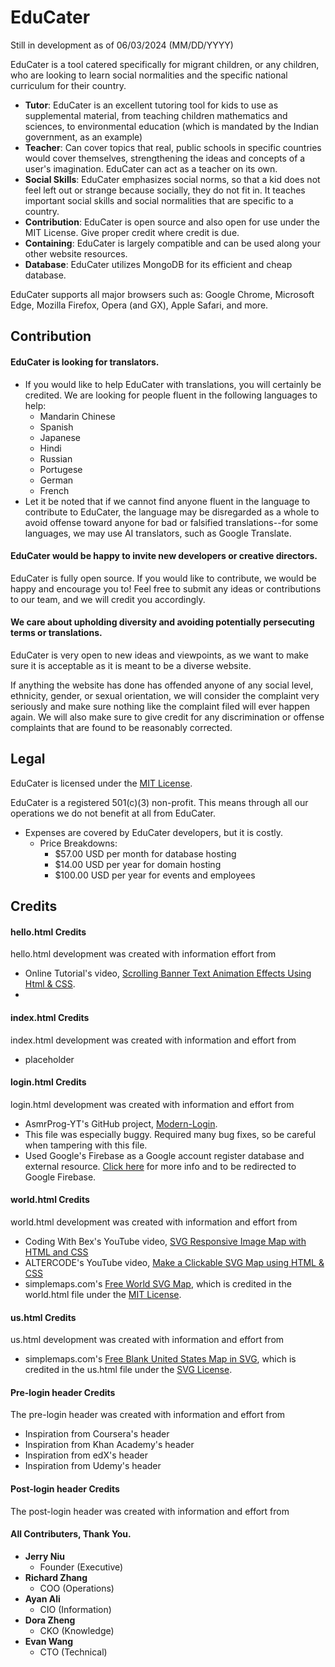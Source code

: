 # EduCater

Still in development as of 06/03/2024 (MM/DD/YYYY)

EduCater is a tool catered specifically for migrant children, or any children, who are looking to learn social normalities and the specific national curriculum for their country. 
* **Tutor**: EduCater is an excellent tutoring tool for kids to use as supplemental material, from teaching children mathematics and sciences, to environmental education (which is mandated by the Indian government, as an example)
* **Teacher**: Can cover topics that real, public schools in specific countries would cover themselves, strengthening the ideas and concepts of a user's imagination. EduCater can act as a teacher on its own.
* **Social Skills**: EduCater emphasizes social norms, so that a kid does not feel left out or strange because socially, they do not fit in. It teaches important social skills and social normalities that are specific to a country.
* **Contribution**: EduCater is open source and also open for use under the MIT License. Give proper credit where credit is due.
* **Containing**: EduCater is largely compatible and can be used along your other website resources.
* **Database**: EduCater utilizes MongoDB for its efficient and cheap database.

EduCater supports all major browsers such as: Google Chrome, Microsoft Edge, Mozilla Firefox, Opera (and GX), Apple Safari, and more.

## Contribution

#### EduCater is looking for translators.
* If you would like to help EduCater with translations, you will certainly be credited. We are looking for people fluent in the following languages to help:
    * Mandarin Chinese
    * Spanish
    * Japanese
    * Hindi
    * Russian
    * Portugese
    * German
    * French
* Let it be noted that if we cannot find anyone fluent in the language to contribute to EduCater, the language may be disregarded as a whole to avoid offense toward anyone for bad or falsified translations--for some languages, we may use AI translators, such as Google Translate.

#### EduCater would be happy to invite new developers or creative directors.

EduCater is fully open source. If you would like to contribute, we would be happy and encourage you to! Feel free to submit any ideas or contributions to our team, and we will credit you accordingly. 

#### We care about upholding diversity and avoiding potentially persecuting terms or translations.

EduCater is very open to new ideas and viewpoints, as we want to make sure it is acceptable as it is meant to be a diverse website.

If anything the website has done has offended anyone of any social level, ethnicity, gender, or sexual orientation, we will consider the complaint very seriously and make sure nothing like the complaint filed will ever happen again. We will also make sure to give credit for any discrimination or offense complaints that are found to be reasonably corrected. 

## Legal

EduCater is licensed under the [MIT License](https://opensource.org/licenses/MIT).

EduCater is a registered 501(c)(3) non-profit. This means through all our operations we do not benefit at all from EduCater.
* Expenses are covered by EduCater developers, but it is costly. 
    * Price Breakdowns:
        * $57.00 USD per month for database hosting
        * $14.00 USD per year for domain hosting
        * $100.00 USD per year for events and employees

## Credits

#### hello.html Credits
hello.html development was created with information effort from 
* Online Tutorial's video, [Scrolling Banner Text Animation Effects Using Html & CSS](https://www.youtube.com/watch?v=Mx9kwLgAhAI).
* 

#### index.html Credits
index.html development was created with information and effort from
* placeholder

#### login.html Credits
login.html development was created with information and effort from
* AsmrProg-YT's GitHub project, [Modern-Login](https://github.com/AsmrProg-YT/Modern-Login/tree/master).
* This file was especially buggy. Required many bug fixes, so be careful when tampering with this file.
* Used Google's Firebase as a Google account register database and external resource. [Click here](https://firebase.google.com/) for more info and to be redirected to Google Firebase.

#### world.html Credits
world.html development was created with information and effort from
* Coding With Bex's YouTube video, [SVG Responsive Image Map with HTML and CSS](https://www.youtube.com/watch?v=kWlr2g6snk4#:~:text=URL%3A%20https%3A%2F%2Fwww,100)
* ALTERCODE's YouTube video, [Make a Clickable SVG Map using HTML & CSS](https://www.youtube.com/watch?v=l-9YQUmTOdI#:~:text=URL%3A%20https%3A%2F%2Fwww.youtube.com%2Fwatch%3Fv%3Dl,100)
* simplemaps.com's [Free World SVG Map](https://simplemaps.com/resources/svg-world), which is credited in the world.html file under the [MIT License](https://opensource.org/license/mit).

#### us.html Credits
us.html development was created with information and effort from
* simplemaps.com's [Free Blank United States Map in SVG](https://simplemaps.com/resources/svg-us), which is credited in the us.html file under the [SVG License](https://simplemaps.com/resources/svg-license).

#### Pre-login header Credits
The pre-login header was created with information and effort from
* Inspiration from Coursera's header
* Inspiration from Khan Academy's header
* Inspiration from edX's header
* Inspiration from Udemy's header

#### Post-login header Credits
The post-login header was created with information and effort from


#### All Contributers, Thank You.
* **Jerry Niu**
    * Founder (Executive)
* **Richard Zhang** 
    * COO (Operations)
* **Ayan Ali**
    * CIO (Information)
* **Dora Zheng**
    * CKO (Knowledge)
* **Evan Wang**
    * CTO (Technical)
